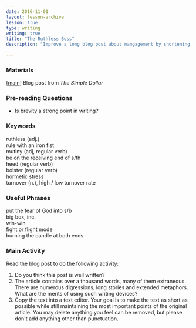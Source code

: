 ```yaml
---
date: 2016-11-01
layout: lesson-archive
lesson: true
type: writing
writing: true
title: "The Ruthless Boss"
description: "Improve a long blog post about mangagement by shortening it."

---
```

### Materials 
[<a href="http://www.thesimpledollar.com/the-myth-of-the-ruthless-business-mogul-or-why-it-pays-to-be-nice-in-the-workplace" target="_blank">main</a>] Blog post from *The Simple Dollar*  

### Pre-reading Questions

- Is brevity a strong point in writing? 


### Keywords 
ruthless (adj.)    
rule with an iron fist   
mutiny (adj, regular verb)     
be on the receiving end of s/th    
heed (regular verb)  
bolster (regular verb)   
hormetic stress  
turnover (n.), high / low turnover rate  

### Useful Phrases 
put the fear of God into s/b  
big box, inc.   
win-win  
fight or flight mode  
burning the candle at both ends  

### Main Activity  
Read the blog post to do the following activity:  

1. Do you think this post is well written?   
2. The article contains over a thousand words, many of them extraneous. There are numerous digressions, long stories and extended metaphors. What are the merits of using such writing devices?   
3. Copy the text into a text editor. Your goal is to make the text as short as possible while still maintaining the most important points of the original article. You may delete anything you feel can be removed, but please don't add anything other than punctuation.   
